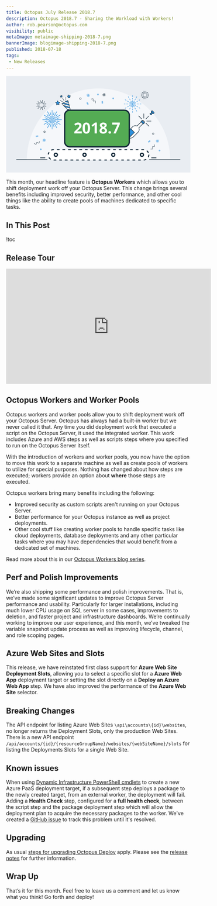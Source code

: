 ```yaml
---
title: Octopus July Release 2018.7
description: Octopus 2018.7 - Sharing the Workload with Workers!
author: rob.pearson@octopus.com
visibility: public
metaImage: metaimage-shipping-2018-7.png
bannerImage: blogimage-shipping-2018-7.png
published: 2018-07-18
tags:
 - New Releases
---
```


![Octopus Deploy 2018.7 release banner](blogimage-shipping-2018-7.png)

This month, our headline feature is **Octopus Workers** which allows you to shift deployment work off your Octopus Server.  This change brings several benefits including improved security, better performance, and other cool things like the ability to create pools of machines dedicated to specific tasks.

## In This Post

!toc

## Release Tour

<iframe width="560" height="315" src="https://www.youtube.com/embed/N4uBvgB3ehM" frameborder="0" allowfullscreen></iframe>

## Octopus Workers and Worker Pools

Octopus workers and worker pools allow you to shift deployment work off your Octopus Server. Octopus has always had a built-in worker but we never called it that. Any time you did deployment work that executed a script on the Octopus Server, it used the integrated worker. This work includes Azure and AWS steps as well as scripts steps where you specified to run on the Octopus Server itself.

With the introduction of workers and worker pools, you now have the option to move this work to a separate machine as well as create pools of workers to utilize for special purposes. Nothing has changed about how steps are executed; workers provide an option about **where** those steps are executed.

Octopus workers bring many benefits including the following:

* Improved security as custom scripts aren't running on your Octopus Server.
* Better performance for your Octopus instance as well as project deployments.
* Other cool stuff like creating worker pools to handle specific tasks like cloud deployments, database deployments and any other particular tasks where you may have dependencies that would benefit from a dedicated set of machines.

Read more about this in our [Octopus Workers blog series](https://octopus.com/blog/tag/Workers).

## Perf and Polish Improvements

We’re also shipping some performance and polish improvements. That is, we’ve made some significant updates to improve Octopus Server performance and usability. Particularly for larger installations, including much lower CPU usage on SQL server in some cases, improvements to deletion, and faster project and infrastructure dashboards. We’re continually working to improve our user experience, and this month, we’ve tweaked the variable snapshot update process as well as improving lifecycle, channel, and role scoping pages.

## Azure Web Sites and Slots

This release, we have reinstated first class support for **Azure Web Site Deployment Slots**, allowing you to select a specific slot for a **Azure Web App** deployment target or setting the slot directly on a **Deploy an Azure Web App** step. We have also improved the performance of the **Azure Web Site** selector.

## Breaking Changes

The API endpoint for listing Azure Web Sites `\api\accounts\{id}\websites`, no longer returns the Deployment Slots, only the production Web Sites. There is a new API endpoint `/api/accounts/{id}/{resourceGroupName}/websites/{webSiteName}/slots` for listing the Deployments Slots for a single Web Site.

## Known issues

When using [Dynamic Infrastructure PowerShell cmdlets](https://octopus.com/docs/infrastructure/dynamic-infrastructure/azure-web-app-target) to create a new Azure PaaS deployment target, if a subsequent step deploys a package to the newly created target, from an external worker, the deployment will fail. Adding a **Health Check** step, configured for a **full health check**, between the script step and the package deployment step which will allow the deployment plan to acquire the necessary packages to the worker. We've created a [GitHub issue](https://github.com/OctopusDeploy/Issues/issues/4731) to track this problem until it's resolved.

## Upgrading

As usual [steps for upgrading Octopus Deploy](https://octopus.com/docs/administration/upgrading) apply. Please see the [release notes](https://octopus.com/downloads/compare?to=2018.7.0) for further information.

## Wrap Up

That’s it for this month. Feel free to leave us a comment and let us know what you think! Go forth and deploy!
